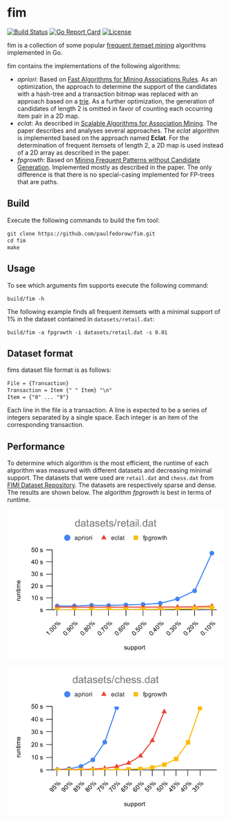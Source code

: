 # fim

[![Build Status](https://img.shields.io/github/workflow/status/paulfedorow/fim/Go)](https://github.com/paulfedorow/fim/actions/workflows/go.yml)
[![Go Report Card](https://goreportcard.com/badge/github.com/paulfedorow/fim)](https://goreportcard.com/report/paulfedorow/fim)
[![License](https://img.shields.io/github/license/paulfedorow/fim)](https://github.com/paulfedorow/fim/blob/main/LICENSE)

fim is a collection of some popular [frequent itemset mining](https://en.wikipedia.org/wiki/Frequent_pattern_discovery)
algorithms implemented in Go.

fim contains the implementations of the following algorithms:

* *apriori*: Based on [Fast Algorithms for Mining Associations Rules](https://dl.acm.org/doi/10.5555/645920.672836). As
  an optimization, the approach to determine the support of the candidates with a hash-tree and a transaction bitmap was
  replaced with an approach based on a [trie](https://en.wikipedia.org/wiki/Trie). As a further optimization, the
  generation of candidates of length 2 is omitted in favor of counting each occurring item pair in a 2D map.
* *eclat*: As described in [Scalable Algorithms for Association Mining](https://dl.acm.org/doi/10.1109/69.846291). The
  paper describes and analyses several approaches. The *eclat* algorithm is implemented based on the approach named
  **Eclat**. For the determination of frequent itemsets of length 2, a 2D map is used instead of a 2D array as described
  in the paper.
* *fpgrowth*: Based
  on [Mining Frequent Patterns without Candidate Generation](https://dl.acm.org/doi/10.1145/335191.335372). Implemented
  mostly as described in the paper. The only difference is that there is no special-casing implemented for FP-trees
  that are paths.
  
## Build

Execute the following commands to build the fim tool:

    git clone https://github.com/paulfedorow/fim.git
    cd fim
    make

## Usage

To see which arguments fim supports execute the following command:

    build/fim -h

The following example finds all frequent itemsets with a minimal support of 1% in the dataset contained
in `datasets/retail.dat`:

    build/fim -a fpgrowth -i datasets/retail.dat -s 0.01 

## Dataset format

fims dataset file format is as follows:

    File = {Transaction}
    Transaction = Item {" " Item} "\n"
    Item = {"0" ... "9"}

Each line in the file is a transaction. A line is expected to be a series of integers separated by a single space. Each
integer is an item of the corresponding transaction.

## Performance

To determine which algorithm is the most efficient, the runtime of each algorithm was measured with different datasets
and decreasing minimal support. The datasets that were used are `retail.dat` and `chess.dat`
from [FIMI Dataset Repository](http://fimi.uantwerpen.be/data/). The datasets are respectively sparse and dense. The
results are shown below. The algorithm *fpgrowth* is best in terms of runtime.

![Runtime chart for datasets/retail.dat](charts/datasets_retail.dat.svg)

![Runtime chart for datasets/chess.dat](charts/datasets_chess.dat.svg)